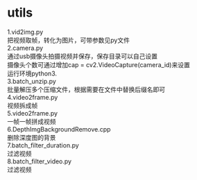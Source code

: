 # utils

1.vid2img.py  
把视频取帧，转化为图片，可带参数见py文件  
2.camera.py  
通过usb摄像头拍摄视频并保存，保存目录可以自己设置  
摄像头个数可通过增加cap = cv2.VideoCapture(camera_id)来设置  
运行环境python3.  
3.batch_unzip.py  
批量解压多个压缩文件，根据需要在文件中替换后缀名即可  
4.video2frame.py    
视频拆成帧  
5.video2frame.py  
一帧一帧拼成视频  
6.DepthImgBackgroundRemove.cpp    
删除深度图的背景  
7.batch_filter_duration.py     
过滤视频  
8.batch_filter_video.py     
过滤视频  
